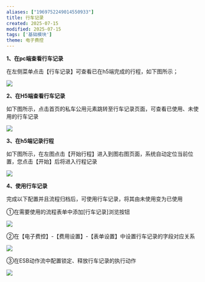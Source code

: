 ```yaml
---
aliases: ["1969752249014550933"]
title: 行车记录
created: 2025-07-15
modified: 2025-07-15
tags: ['基础模块']
theme: 电子费控
---
```


**1、在pc端查看行车记录**

在左侧菜单点击【行车记录】可查看已在h5端完成的行程，如下图所示；

![](https://myhelpdoc.oss-cn-heyuan.aliyuncs.com/mdimages/12470252591ca687c1f60de8828e6efb.jpg)

**2、在H5端查看行车记录**

如下图所示，点击首页的私车公用元素跳转至行车记录页面，可查看已使用、未使用的行车记录

![](https://myhelpdoc.oss-cn-heyuan.aliyuncs.com/mdimages/9c4febf86319ef3b9ec4fd476f97c338.jpg)

**3、在h5端记录行程**

如下图所示，在左图点击【开始行程】进入到图右图页面，系统自动定位当前位置，您点击【开始】后将进入行程记录

![](https://myhelpdoc.oss-cn-heyuan.aliyuncs.com/mdimages/2c4fa949268bf466204bccdb7e4ea650.jpg)

**4、使用行车记录**

完成以下配置并且流程归档后，可使用行车记录，将其由未使用变为已使用

①在需要使用的流程表单中添加[行车记录]浏览按钮

![](https://myhelpdoc.oss-cn-heyuan.aliyuncs.com/mdimages/ae461ae674910a98fe17bd76dd7a4bf6.jpg)

②在【电子费控】-【费用设置】-【表单设置】中设置行车记录的字段对应关系

![](https://myhelpdoc.oss-cn-heyuan.aliyuncs.com/mdimages/043733cb4365302141a8f9f7908f3fff.jpg)

③在ESB动作流中配置锁定、释放行车记录的执行动作

![](https://myhelpdoc.oss-cn-heyuan.aliyuncs.com/mdimages/79ca30d06f893c5276959003d248f8d2.jpg)

